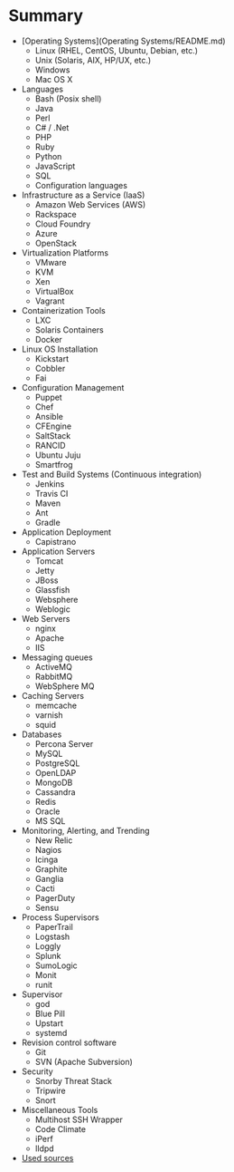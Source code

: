 # Summary

* [Operating Systems](Operating Systems/README.md)
	* Linux (RHEL, CentOS, Ubuntu, Debian, etc.) 
	* Unix (Solaris, AIX, HP/UX, etc.)
	* Windows
	* Mac OS X 
* Languages
	* Bash (Posix shell)
	* Java
	* Perl
	* C# / .Net
	* PHP
	* Ruby
	* Python
	* JavaScript
	* SQL
	* Configuration languages
* Infrastructure as a Service (IaaS)
	* Amazon Web Services (AWS)
	* Rackspace 
	* Cloud Foundry
	* Azure
	* OpenStack
* Virtualization Platforms
	* VMware 
	* KVM
	* Xen
	* VirtualBox 
	* Vagrant 
* Containerization Tools
	* LXC
	* Solaris Containers
	* Docker 
* Linux OS Installation
	* Kickstart 
	* Cobbler 
	* Fai	
* Configuration Management
	* Puppet
	* Chef
	* Ansible
	* CFEngine 
	* SaltStack
	* RANCID 
	* Ubuntu Juju
	* Smartfrog
* Test and Build Systems (Continuous integration)
	* Jenkins
	* Travis CI	
	* Maven 
	* Ant 
	* Gradle 	
* Application Deployment
	* Capistrano
* Application Servers
	* Tomcat
	* Jetty 
	* JBoss
	* Glassfish
	* Websphere
	* Weblogic
* Web Servers
	* nginx 
	* Apache 
	* IIS
* Messaging queues
	* ActiveMQ
	* RabbitMQ
	* WebSphere MQ
* Caching Servers
	* memcache
	* varnish
	* squid
* Databases
	* Percona Server 
	* MySQL
	* PostgreSQL
	* OpenLDAP
	* MongoDB
	* Cassandra
	* Redis 
	* Oracle
	* MS SQL
* Monitoring, Alerting, and Trending
	* New Relic 
	* Nagios 
	* Icinga
	* Graphite
	* Ganglia
	* Cacti 
	* PagerDuty  
	* Sensu
* Process Supervisors
	* PaperTrail 
	* Logstash
	* Loggly
	* Splunk
	* SumoLogic
	* Monit 
	* runit
* Supervisor
	* god
	* Blue Pill
	* Upstart
	* systemd
* Revision control software
	* Git
	* SVN (Apache Subversion)
* Security
	* Snorby Threat Stack 
	* Tripwire
	* Snort
* Miscellaneous Tools
	* Multihost SSH Wrapper 
	* Code Climate
	* iPerf 
	* lldpd 
* [Used sources](SOURCES.md)